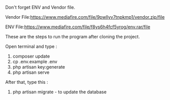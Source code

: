 Don't forget ENV and Vendor file.

Vendor File:https://www.mediafire.com/file/9pwllyv7tnpkmp1/vendor.zip/file

ENV File:https://www.mediafire.com/file/f8ys6h4fcf5yrog/env.rar/file


These are the steps to run the program after cloning the project.

Open terminal and type : 
1. composer update
2. cp .env.example .env
3. php artisan key:generate
4. php artisan serve


After that, type this :

1. php artisan migrate  - to update the database